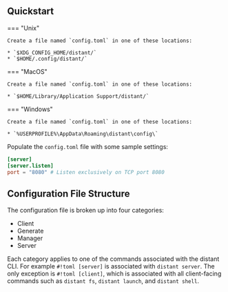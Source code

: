 ## Quickstart

=== "Unix"

    Create a file named `config.toml` in one of these locations:

    * `$XDG_CONFIG_HOME/distant/`
    * `$HOME/.config/distant/`

=== "MacOS"

    Create a file named `config.toml` in one of these locations:

    * `$HOME/Library/Application Support/distant/`

=== "Windows"

    Create a file named `config.toml` in one of these locations:

    * `%USERPROFILE%\AppData\Roaming\distant\config\`

Populate the `config.toml` file with some sample settings:

```toml
[server]
[server.listen]
port = "8080" # Listen exclusively on TCP port 8080
```

## Configuration File Structure

The configuration file is broken up into four categories:

* Client
* Generate
* Manager
* Server

Each category applies to one of the commands associated with the distant CLI.
For example `#!toml [server]` is associated with `distant server`. The only
exception is `#!toml [client]`, which is associated with all client-facing
commands such as `distant fs`, `distant launch`, and `distant shell`.

